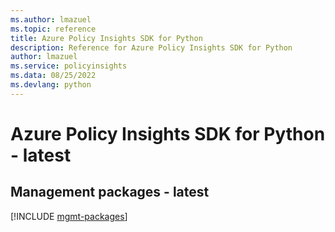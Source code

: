 ```yaml
---
ms.author: lmazuel
ms.topic: reference
title: Azure Policy Insights SDK for Python
description: Reference for Azure Policy Insights SDK for Python
author: lmazuel
ms.service: policyinsights
ms.data: 08/25/2022
ms.devlang: python
---
```

# Azure Policy Insights SDK for Python - latest

## Management packages - latest
[!INCLUDE [mgmt-packages](policy-insights-mgmt-index.md)]